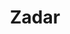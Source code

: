 ---
title: Zadar 
featuredImage: ../../images/region/region-zadar-pozdrav-suncu.jpg
featuredImage_alt: zadar_pozdrav_suncu_image
slug: zadar
briefDescription: The largest city in the region boasts with the title of 2016 European Destination. Zadar is not only a tourist destination but one of the main arteries of the Dalmatian coast.
description: body.region.page.description.zadar
prevSlug: zadar-region
prevTitle: The Zadar Region
nextSlug: nin
nextTitle: Nin
---